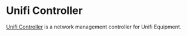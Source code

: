 # Unifi Controller

[Unifi Controller](https://github.com/goofball222/unifi) is a network management controller for Unifi Equipment.
